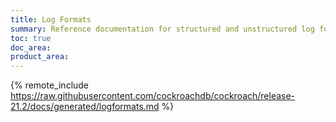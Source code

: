 ```yaml
---
title: Log Formats
summary: Reference documentation for structured and unstructured log formats.
toc: true
doc_area: 
product_area: 
---
```


{% remote_include https://raw.githubusercontent.com/cockroachdb/cockroach/release-21.2/docs/generated/logformats.md %}
